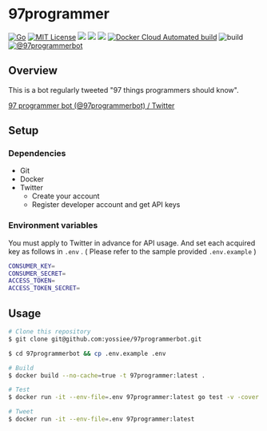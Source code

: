 # 97programmer

[![Go](https://img.shields.io/github/go-mod/go-version/yossiee/97programmerbot?style=plastic)](go.mod)
[![MIT License](http://img.shields.io/badge/license-MIT-blue.svg?style=flat)](LICENSE)
[![](https://img.shields.io/docker/stars/yossiee/97programmer?style=plastic)](https://hub.docker.com/r/yossiee/97programmer)
[![](https://img.shields.io/docker/pulls/yossiee/97programmer?style=plastic)](https://hub.docker.com/r/yossiee/97programmer)
[![](https://img.shields.io/docker/cloud/build/yossiee/97programmer?style=plastic)](https://hub.docker.com/r/yossiee/97programmer)
[![Docker Cloud Automated build](https://img.shields.io/docker/cloud/automated/yossiee/97programmer?style=plastic)](https://hub.docker.com/r/yossiee/97programmer)
![build](https://github.com/yossiee/97programmer/workflows/build/badge.svg)
[![@97programmerbot](https://img.shields.io/twitter/follow/97programmerbot?label=follow%20me&style=social)](https://twitter.com/97programmerbot)

## Overview
This is a bot regularly tweeted "97 things programmers should know".

[97 programmer bot \(@97programmerbot\) / Twitter](https://twitter.com/97programmerbot)

## Setup
### Dependencies
- Git
- Docker
- Twitter
    - Create your account
    - Register developer account and get API keys

### Environment variables
You must apply to Twitter in advance for API usage. And set each acquired key as follows in `.env` . ( Please refer to the sample provided `.env.example` )

```sh
CONSUMER_KEY=
CONSUMER_SECRET=
ACCESS_TOKEN=
ACCESS_TOKEN_SECRET=
```

## Usage
```sh
# Clone this repository
$ git clone git@github.com:yossiee/97programmerbot.git

$ cd 97programmerbot && cp .env.example .env

# Build
$ docker build --no-cache=true -t 97programmer:latest .

# Test
$ docker run -it --env-file=.env 97programmer:latest go test -v -cover ./...

# Tweet
$ docker run -it --env-file=.env 97programmer:latest
```
